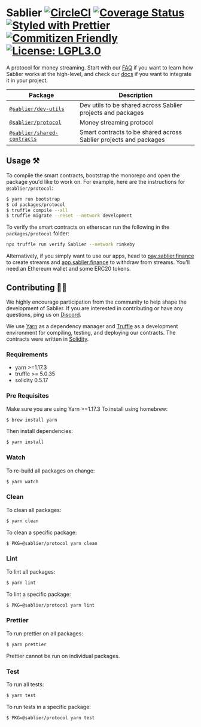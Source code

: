 # Sablier [![CircleCI](https://circleci.com/gh/sablierhq/sablier.svg?style=svg)](https://circleci.com/gh/sablierhq/sablier) [![Coverage Status](https://coveralls.io/repos/github/sablierhq/sablier/badge.svg?branch=develop)](https://coveralls.io/github/sablierhq/sablier?branch=develop) [![Styled with Prettier](https://img.shields.io/badge/code_style-prettier-ff69b4.svg)](https://prettier.io) [![Commitizen Friendly](https://img.shields.io/badge/commitizen-friendly-brightgreen.svg)](http://commitizen.github.io/cz-cli/) [![License: LGPL3.0](https://img.shields.io/badge/License-LGPL%20v3-008033.svg)](https://opensource.org/licenses/lgpl-3.0)

A protocol for money streaming. Start with our [FAQ](https://faq.sablier.finance) if you want to learn how Sablier works
at the high-level, and check our [docs](https://docs.sablier.finance) if you want to integrate it in your project.

| Package                                                   | Description                                                       |
| --------------------------------------------------------- | ----------------------------------------------------------------- |
| [`@sablier/dev-utils`](/packages/dev-utils)               | Dev utils to be shared across Sablier projects and packages       |
| [`@sablier/protocol`](/packages/protocol)                 | Money streaming protocol                                          |
| [`@sablier/shared-contracts`](/packages/shared-contracts) | Smart contracts to be shared across Sablier projects and packages |

## Usage :hammer_and_pick:

To compile the smart contracts, bootstrap the monorepo and open the package you'd like to work on. For example, here are the instructions for `@sablier/protocol`:

```bash
$ yarn run bootstrap
$ cd packages/protocol
$ truffle compile --all
$ truffle migrate --reset --network development
```

To verify the smart contracts on etherscan run the following in the `packages/protocol` folder:

```bash
npx truffle run verify Sablier --network rinkeby
```

Alternatively, if you simply want to use our apps, head to [pay.sablier.finance](https://pay.sablier.finance) to create streams and
[app.sablier.finance](https://app.sablier.finance) to withdraw from streams. You'll need an Ethereum wallet and some ERC20 tokens.

## Contributing :raising_hand_woman:

We highly encourage participation from the community to help shape the development of Sablier. If you are interested in
contributing or have any questions, ping us on [Discord](https://discord.gg/KXajCXC).

We use [Yarn](https://yarnpkg.com/) as a dependency manager and [Truffle](https://github.com/trufflesuite/truffle)
as a development environment for compiling, testing, and deploying our contracts. The contracts were written in [Solidity](https://github.com/ethereum/solidity).

### Requirements

- yarn >=1.17.3
- truffle >= 5.0.35
- solidity 0.5.17

### Pre Requisites

Make sure you are using Yarn >=1.17.3 To install using homebrew:

```bash
$ brew install yarn
```

Then install dependencies:

```bash
$ yarn install
```

### Watch

To re-build all packages on change:

```bash
$ yarn watch
```

### Clean

To clean all packages:

```bash
$ yarn clean
```

To clean a specific package:

```bash
$ PKG=@sablier/protocol yarn clean
```

### Lint

To lint all packages:

```bash
$ yarn lint
```

To lint a specific package:

```bash
$ PKG=@sablier/protocol yarn lint
```

### Prettier

To run prettier on all packages:

```bash
$ yarn prettier
```

Prettier cannot be run on individual packages.

### Test

To run all tests:

```bash
$ yarn test
```

To run tests in a specific package:

```bash
$ PKG=@sablier/protocol yarn test
```

